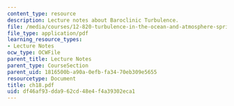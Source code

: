 ```yaml
---
content_type: resource
description: Lecture notes about Baroclinic Turbulence.
file: /media/courses/12-820-turbulence-in-the-ocean-and-atmosphere-spring-2007/df46af93dda962cd48e4f4a39302eca1_ch18.pdf
file_type: application/pdf
learning_resource_types:
- Lecture Notes
ocw_type: OCWFile
parent_title: Lecture Notes
parent_type: CourseSection
parent_uid: 1816500b-a90a-0efb-fa34-70eb309e5655
resourcetype: Document
title: ch18.pdf
uid: df46af93-dda9-62cd-48e4-f4a39302eca1
---
```

